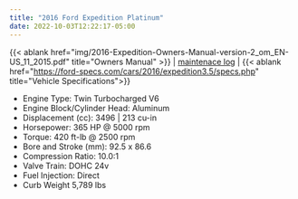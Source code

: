 ```yaml
---
title: "2016 Ford Expedition Platinum"
date: 2022-10-03T12:22:17-05:00
---
```

{{< ablank href="img/2016-Expedition-Owners-Manual-version-2_om_EN-US_11_2015.pdf" title="Owners Manual" >}} | [maintenace log](./maintenance) | {{< ablank href="https://ford-specs.com/cars/2016/expedition3.5/specs.php" title="Vehicle Specifications">}}  

- Engine Type: Twin Turbocharged V6
- Engine Block/Cylinder Head: Aluminum
- Displacement (cc): 3496 | 213 cu-in
- Horsepower: 365 HP @ 5000 rpm
- Torque: 420 ft-lb @ 2500 rpm
- Bore and Stroke (mm): 92.5 x 86.6
- Compression Ratio: 10.0:1
- Valve Train: DOHC 24v
- Fuel Injection: Direct
- Curb Weight	5,789 lbs
